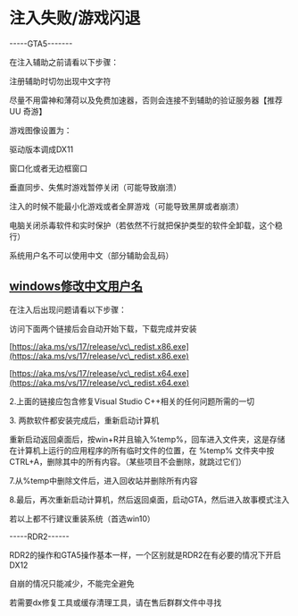 # 注入失败/游戏闪退

\-----GTA5-------

在注入辅助之前请看以下步骤：

注册辅助时切勿出现中文字符

尽量不用雷神和薄荷以及免费加速器，否则会连接不到辅助的验证服务器【推荐UU 奇游】

游戏图像设置为：

驱动版本调成DX11

窗口化或者无边框窗口

垂直同步、失焦时游戏暂停关闭（可能导致崩溃）

注入的时候不能最小化游戏或者全屏游戏（可能导致黑屏或者崩溃）

电脑关闭杀毒软件和实时保护（若依然不行就把保护类型的软件全卸载，这个稳行）

系统用户名不可以使用中文（部分辅助会乱码）

## [windows修改中文用户名](../qita/windows-xiu-gai-zhong-wen-yong-hu-ming.md)

在注入后出现问题请看以下步骤：

访问下面两个链接后会自动开始下载，下载完成并安装

[https://aka.ms/vs/17/release/vc\_redist.x86.exe](https://aka.ms/vs/17/release/vc\_redist.x86.exe)

[https://aka.ms/vs/17/release/vc\_redist.x64.exe](https://aka.ms/vs/17/release/vc\_redist.x64.exe)

2.上面的链接应包含修复Visual Studio C++相关的任何问题所需的一切

3\. 两款软件都安装完成后，重新启动计算机

重新启动返回桌面后，按win+R并且输入%temp%，回车进入文件夹，这是存储在计算机上运行的应用程序的所有临时文件的位置，在 %temp% 文件夹中按CTRL+A，删除其中的所有内容。（某些项目不会删除，就跳过它们）

7.从%temp中删除文件后，进入回收站并删除所有内容

8.最后，再次重新启动计算机，然后返回桌面，启动GTA，然后进入故事模式注入

若以上都不行建议重装系统（首选win10）

\-----RDR2------

RDR2的操作和GTA5操作基本一样，一个区别就是RDR2在有必要的情况下开启DX12

自崩的情况只能减少，不能完全避免

若需要dx修复工具或缓存清理工具，请在售后群群文件中寻找
